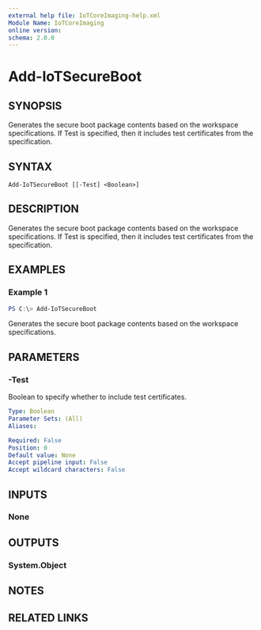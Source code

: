 ```yaml
---
external help file: IoTCoreImaging-help.xml
Module Name: IoTCoreImaging
online version:
schema: 2.0.0
---
```


# Add-IoTSecureBoot

## SYNOPSIS
Generates the secure boot package contents based on the workspace specifications. If Test is specified, then it includes test certificates from the specification.

## SYNTAX

```
Add-IoTSecureBoot [[-Test] <Boolean>]
```

## DESCRIPTION
Generates the secure boot package contents based on the workspace specifications. If Test is specified, then it includes test certificates from the specification.

## EXAMPLES

### Example 1
```powershell
PS C:\> Add-IoTSecureBoot
```

Generates the secure boot package contents based on the workspace specifications. 

## PARAMETERS

### -Test
Boolean to specify whether to include test certificates.

```yaml
Type: Boolean
Parameter Sets: (All)
Aliases:

Required: False
Position: 0
Default value: None
Accept pipeline input: False
Accept wildcard characters: False
```

## INPUTS

### None


## OUTPUTS

### System.Object

## NOTES

## RELATED LINKS
